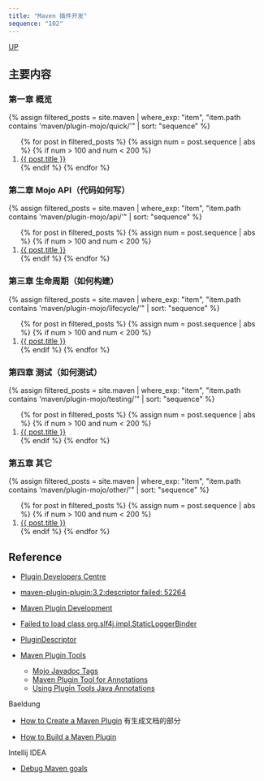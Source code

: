 ```yaml
---
title: "Maven 插件开发"
sequence: "102"
---
```


[UP](/maven-index.html)


## 主要内容

### 第一章 概览

{%
assign filtered_posts = site.maven |
where_exp: "item", "item.path contains 'maven/plugin-mojo/quick/'" |
sort: "sequence"
%}
<ol>
    {% for post in filtered_posts %}
    {% assign num = post.sequence | abs %}
    {% if num > 100 and num < 200 %}
    <li>
        <a href="{{ post.url }}">{{ post.title }}</a>
    </li>
    {% endif %}
    {% endfor %}
</ol>

### 第二章 Mojo API（代码如何写）

{%
assign filtered_posts = site.maven |
where_exp: "item", "item.path contains 'maven/plugin-mojo/api/'" |
sort: "sequence"
%}
<ol>
    {% for post in filtered_posts %}
    {% assign num = post.sequence | abs %}
    {% if num > 100 and num < 200 %}
    <li>
        <a href="{{ post.url }}">{{ post.title }}</a>
    </li>
    {% endif %}
    {% endfor %}
</ol>

### 第三章 生命周期（如何构建）

{%
assign filtered_posts = site.maven |
where_exp: "item", "item.path contains 'maven/plugin-mojo/lifecycle/'" |
sort: "sequence"
%}
<ol>
    {% for post in filtered_posts %}
    {% assign num = post.sequence | abs %}
    {% if num > 100 and num < 200 %}
    <li>
        <a href="{{ post.url }}">{{ post.title }}</a>
    </li>
    {% endif %}
    {% endfor %}
</ol>

### 第四章 测试（如何测试）

{%
assign filtered_posts = site.maven |
where_exp: "item", "item.path contains 'maven/plugin-mojo/testing/'" |
sort: "sequence"
%}
<ol>
    {% for post in filtered_posts %}
    {% assign num = post.sequence | abs %}
    {% if num > 100 and num < 200 %}
    <li>
        <a href="{{ post.url }}">{{ post.title }}</a>
    </li>
    {% endif %}
    {% endfor %}
</ol>

### 第五章 其它

{%
assign filtered_posts = site.maven |
where_exp: "item", "item.path contains 'maven/plugin-mojo/other/'" |
sort: "sequence"
%}
<ol>
    {% for post in filtered_posts %}
    {% assign num = post.sequence | abs %}
    {% if num > 100 and num < 200 %}
    <li>
        <a href="{{ post.url }}">{{ post.title }}</a>
    </li>
    {% endif %}
    {% endfor %}
</ol>

## Reference

- [Plugin Developers Centre](https://maven.apache.org/plugin-developers/index.html)
- [maven-plugin-plugin:3.2:descriptor failed: 52264](https://blog.csdn.net/jiangxuexuanshuang/article/details/88733162)

- [Maven Plugin Development](https://khmarbaise.github.io/maui/mp-it-example.html)
- [Failed to load class org.slf4j.impl.StaticLoggerBinder](https://www.slf4j.org/codes.html#StaticLoggerBinder)

- [PluginDescriptor](https://maven.apache.org/ref/3.8.5/maven-plugin-api/plugin.html)
- [Maven Plugin Tools](https://maven.apache.org/plugin-tools/)
    - [Mojo Javadoc Tags](https://maven.apache.org/plugin-tools/maven-plugin-tools-java/index.html)
    - [Maven Plugin Tool for Annotations](https://maven.apache.org/plugin-tools/maven-plugin-tools-annotations/index.html)
    - [Using Plugin Tools Java Annotations](https://maven.apache.org/plugin-tools/maven-plugin-plugin/examples/using-annotations.html)

Baeldung

- [How to Create a Maven Plugin](https://www.baeldung.com/maven-plugin) 有生成文档的部分

- [How to Build a Maven Plugin](https://developer.okta.com/blog/2019/09/23/tutorial-build-a-maven-plugin)

Intellij IDEA

- [Debug Maven goals](https://www.jetbrains.com/help/idea/work-with-maven-goals.html#debug_goal)
